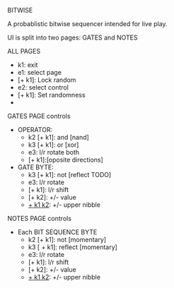 BITWISE

A probablistic bitwise sequencer
intended for live play.

UI is split into two pages: 
GATES and NOTES

ALL PAGES
* k1: exit
* e1: select page
* [+ k1]: Lock random
* e2: select control
* [+ k1]: Set randomness
* [+ k1 k2]: TBD

GATES PAGE controls
* OPERATOR:
  * k2 [+ k1]: and [nand]
  * k3 [+ k1]: or [xor]
  * e3: l/r rotate both
  * [+ k1]:[oposite directions]
* GATE BYTE:
  * k3 [+ k1]: not [reflect TODO] 
  * e3: l/r rotate
  * [+ k1]: l/r shift
  * [+ k2]: +/- value
  * [+ k1 k2]: +/- upper nibble

NOTES PAGE controls
* Each BIT SEQUENCE BYTE
  * k2 [+ k1]: not [momentary] 
  * k3 [ + k1]: reflect [momentary]
  * e3: l/r rotate
  * [+ k1]: l/r shift
  * [+ k2]: +/- value
  * [+ k1 k2]: +/- upper nibble

